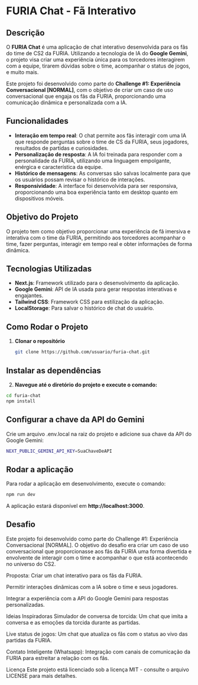 # FURIA Chat - Fã Interativo

## Descrição

O **FURIA Chat** é uma aplicação de chat interativo desenvolvida para os fãs do time de CS2 da FURIA. Utilizando a tecnologia de IA do **Google Gemini**, o projeto visa criar uma experiência única para os torcedores interagirem com a equipe, tirarem dúvidas sobre o time, acompanhar o status de jogos, e muito mais.

Este projeto foi desenvolvido como parte do **Challenge #1: Experiência Conversacional [NORMAL]**, com o objetivo de criar um caso de uso conversacional que engaja os fãs da FURIA, proporcionando uma comunicação dinâmica e personalizada com a IA.

## Funcionalidades

- **Interação em tempo real**: O chat permite aos fãs interagir com uma IA que responde perguntas sobre o time de CS da FURIA, seus jogadores, resultados de partidas e curiosidades.
- **Personalização de resposta**: A IA foi treinada para responder com a personalidade da FURIA, utilizando uma linguagem empolgante, enérgica e característica da equipe.
- **Histórico de mensagens**: As conversas são salvas localmente para que os usuários possam revisar o histórico de interações.
- **Responsividade**: A interface foi desenvolvida para ser responsiva, proporcionando uma boa experiência tanto em desktop quanto em dispositivos móveis.

## Objetivo do Projeto

O projeto tem como objetivo proporcionar uma experiência de fã imersiva e interativa com o time da FURIA, permitindo aos torcedores acompanhar o time, fazer perguntas, interagir em tempo real e obter informações de forma dinâmica.

## Tecnologias Utilizadas

- **Next.js**: Framework utilizado para o desenvolvimento da aplicação.
- **Google Gemini**: API de IA usada para gerar respostas interativas e engajantes.
- **Tailwind CSS**: Framework CSS para estilização da aplicação.
- **LocalStorage**: Para salvar o histórico de chat do usuário.

## Como Rodar o Projeto

1. **Clonar o repositório**

   ```bash
   git clone https://github.com/usuario/furia-chat.git
   
## Instalar as dependências

2. **Navegue até o diretório do projeto e execute o comando:**

````bash
cd furia-chat
npm install
````
## Configurar a chave da API do Gemini

Crie um arquivo .env.local na raiz do projeto e adicione sua chave da API do Google Gemini:

`````bash
NEXT_PUBLIC_GEMINI_API_KEY=SuaChaveDeAPI
`````
## Rodar a aplicação

Para rodar a aplicação em desenvolvimento, execute o comando:

`````bash
npm run dev
`````
A aplicação estará disponível em **http://localhost:3000**.

## Desafio
Este projeto foi desenvolvido como parte do Challenge #1: Experiência Conversacional [NORMAL]. O objetivo do desafio era criar um caso de uso conversacional que proporcionasse aos fãs da FURIA uma forma divertida e envolvente de interagir com o time e acompanhar o que está acontecendo no universo do CS2.

Proposta:
Criar um chat interativo para os fãs da FURIA.

Permitir interações dinâmicas com a IA sobre o time e seus jogadores.

Integrar a experiência com a API do Google Gemini para respostas personalizadas.

Ideias Inspiradoras
Simulador de conversa de torcida: Um chat que imita a conversa e as emoções da torcida durante as partidas.

Live status de jogos: Um chat que atualiza os fãs com o status ao vivo das partidas da FURIA.

Contato Inteligente (Whatsapp): Integração com canais de comunicação da FURIA para estreitar a relação com os fãs.

Licença
Este projeto está licenciado sob a licença MIT - consulte o arquivo LICENSE para mais detalhes.
